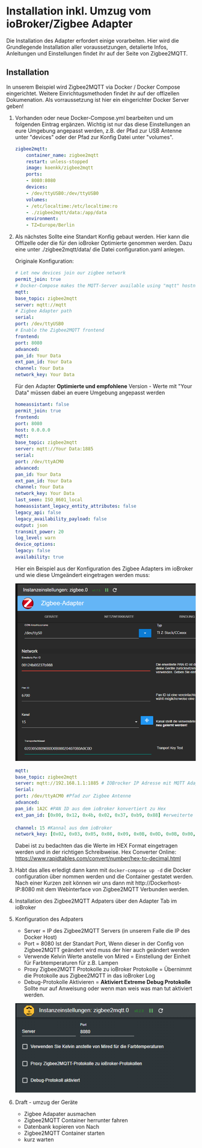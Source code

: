 
# Installation inkl. Umzug vom ioBroker/Zigbee Adapter

Die Installation des Adapter erfordert einige vorarbeiten. 
Hier wird die Grundlegende Installation aller voraussetzungen, detalierte Infos, Anleitungen und Einstellungen findet ihr auf der Seite von Zigbee2MQTT.



## Installation

In unserem Beispiel wird Zigbee2MQTT via Docker / Docker Compose eingerichtet. Weitere Einrichtugsmethoden findet ihr auf der offizellen Dokumenation.
Als vorraussetzung ist hier ein eingerichter Docker Server geben!

1. Vorhanden oder neue Docker-Compose.yml bearbeiten und um folgenden Eintrag ergänzen.
    Wichtig ist nur das diese Einstellungen an eure Umgebung angepasst werden, z.B. der Pfad zur USB Antenne unter "devices" oder der Pfad zur Konfig Datei unter "volumes".

    ```yml
    zigbee2mqtt:
        container_name: zigbee2mqtt
        restart: unless-stopped
        image: koenkk/zigbee2mqtt
        ports:
        - 8080:8080
        devices:
        - /dev/ttyUSB0:/dev/ttyUSB0
        volumes:
        - /etc/localtime:/etc/localtime:ro
        - ./zigbee2mqtt/data:/app/data
        environment:
        - TZ=Europe/Berlin
    ```

2. Als nächstes Sollte eine Standart Konfig gebaut werden.
   Hier kann die Offizelle oder die für den ioBroker Optimierte genommen werden.
   Dazu eine unter ./zigbee2mqtt/data/ die Datei configuration.yaml anlegen.

   Originale Konfiguration:

   ```yml
   # Let new devices join our zigbee network
   permit_join: true
   # Docker-Compose makes the MQTT-Server available using "mqtt" hostname
   mqtt:
   base_topic: zigbee2mqtt
   server: mqtt://mqtt
   # Zigbee Adapter path
   serial:
   port: /dev/ttyUSB0
   # Enable the Zigbee2MQTT frontend
   frontend:
   port: 8080
   advanced:
   pan_id: Your Data
   ext_pan_id: Your Data
   channel: Your Data
   network_key: Your Data
   ```

   Für den Adapter **Optimierte und empfohlene** Version - Werte mit "Your Data" müssen dabei an euere Umgebung angepasst werden

   ```yml
   homeassistant: false
   permit_join: true
   frontend:
   port: 8080
   host: 0.0.0.0
   mqtt:
   base_topic: zigbee2mqtt
   server: mqtt://Your Data:1885
   serial:
   port: /dev/ttyACM0
   advanced:
   pan_id: Your Data
   ext_pan_id: Your Data
   channel: Your Data
   network_key: Your Data
   last_seen: ISO_8601_local
   homeassistant_legacy_entity_attributes: false
   legacy_api: false
   legacy_availability_payload: false
   output: json
   transmit_power: 20
   log_level: warn
   device_options:
   legacy: false
   availability: true
   ```
    Hier ein Beispiel aus der Konfiguration des Zigbee Adapters im ioBroker und wie diese Umgeändert eingetragen werden muss:

   ![Zigbee Konfiguration](./docs/img/zigbeeAdpter.png)

   ```yml
   mqtt:
   base_topic: zigbee2mqtt
   server: mqtt://192.168.1.1:1885 # IOBrocker IP Adresse mit MQTT Adapter oder MQTT Server siehe Zigbee2MQTT Doku
   Serial:
   port: /dev/ttyACM0 #Pfad zur Zigbee Antenne
   advanced:
   pan_id: 1A2C #PAN ID aus dem ioBroker konvertiert zu Hex
   ext_pan_id: [0x00, 0x12, 0x4b, 0x02, 0x37, 0xb9, 0x88] #erweiterte PAN ID aus dem ioBroker und in der schreibweise [0xDD, 0xDD, 0xDD, 0xDD, 0xDD, 0xDD, 0xDD, 0xDD]

   channel: 15 #Kannal aus dem ioBroker
   network_key: [0x02, 0x03, 0x05, 0x08, 0x09, 0x0B, 0x0D, 0x0B, 0x00, 0x02, 0x04, 0x07, 0x08, 0x0A, 0x0C, 0x0D] # Netzwerkkey/Transportschlüssel und in der schreibweise [0xDD, 0xDD, 0xDD, 0xDD, 0xDD, 0xDD, 0xDD, 0xDD]
   ```
   Dabei ist zu bedachten das die Werte im HEX Format eingetragen werden und in der richtigen Schreibweise.
   Hex Converter Online: https://www.rapidtables.com/convert/number/hex-to-decimal.html
3. Habt das alles erledigt dann kann mit `docker-compose up -d` die Docker configuration über nommen werden und die Container gestatet werden.
   Nach einer Kurzen zeit können wir uns dann mit http://Dockerhost-IP:8080 mit dem Webinterface von Zigbee2MQTT Verbunden werden.

4. Installation des Zigbee2MQTT Adpaters über den Adapter Tab im ioBroker

5. Konfiguration des Adpaters
   - Server = IP des Zigbee2MQTT Servers (in unserem Falle die IP des Docker Host)
   - Port = 8080 Ist der Standart Port, Wenn dieser in der Config von Zigbee2MQTT geändert wird muss der hier auch geändert werden
   - Verwende Kelvin Werte anstelle von Mired = Einstellung der Einheit für Farbtemperaturen für z.B. Lampen
   - Proxy Zigbee2MQTT Protokolle zu ioBroker Protokolle = Übernimmt die Protokolle aus Zigbee2MQTT in das ioBroker Log
   - Debug-Protokolle Aktivieren = **Aktiviert Extreme Debug Protokolle** Sollte nur auf Anweisung oder wenn man weis was man tut aktiviert werden. 
   
   ![Zigbee2MQTT Konfiguration](./docs/img/Zigbee2MQTT_Adapter.png)

6. Draft - umzug der Geräte
   - Zigbee Adapater ausmachen
   - Zigbee2MQTT Container herrunter fahren
   - Datenbank kopieren von Nach
   - Zigbee2MQTT Container starten
   - kurz warten